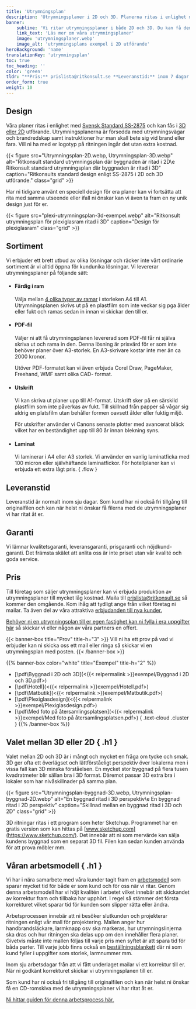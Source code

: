 ```yaml
---
title: 'Utrymningsplan'
description: 'Utrymningsplaner i 2D och 3D. Planerna ritas i enlighet med Svensk Standard SS-2875 eller er egen design och kan leverars färdig i ram, som pdf-fil, utskrift eller i laminat.'
banner:
    subline: 'Vi ritar utrymningsplaner i både 2D och 3D. Du kan få dem leverade som PDF-fil, utskrift, laminat eller färdig i ram.'
    link_text: 'Läs mer om våra utrymningsplaner'
    image: 'utrymningsplaner.webp'
    image_alt: 'utrymningsplans exempel i 2D utförande'
heroBackground: 'name'
translationKey: 'utrymningsplan'
toc: true
toc_heading: ''
color: 'green'
tldr: "**Pris:** prislista@ritkonsult.se **Leveranstid:** inom 7 dagar. **Sortimnet:** Färdig i ram, PDF-fil, utskrift eller laminat. **Design:** 2D eller 3D."
order_form: true
weight: 10
---
```


## Design
Våra planer ritas i enlighet med [Svensk Standard SS-2875](https://www.sis.se/produkter/terminologi-och-dokumentation/grafiska-symboler/publika-informationssymboler-skyltar-platar-etiketter/ss-28752019/) och kan fås i [3D eller 2D](#valet-mellan-3d-eller-2d) utförande. Utrymningsplanerna är försedda med utrymningsvägar och brandredskap samt instruktioner hur man skall bete sig vid brand eller fara. Vill ni ha med er logotyp på ritningen ingår det utan extra kostnad. 

{{< figure src="Utrymningsplan-2D.webp, Utrymningsplan-3D.webp" alt="Ritkonsult standard utrymningsplan där byggnaden är ritad i 2D\e Ritkonsult standard utrymningsplan där byggnaden är ritad i 3D" caption="Ritkonsults standard design enligt SS-2875 i 2D och 3D utförande." class="grid" >}}

Har ni tidigare använt en speciell design för era planer kan vi fortsätta att rita med samma utseende eller ifall ni önskar kan vi även ta fram en ny unik design just för er.

{{< figure src="plexi-utrymningsplan-3d-exempel.webp" alt="Ritkonsult utrymningsplan för plexiglasram ritad i 3D" caption="Design för plexiglasram" class="grid" >}}

## Sortiment

Vi erbjuder ett brett utbud av olika lösningar och räcker inte vårt ordinarie sortiment är vi alltid öppna för kundunika lösningar. Vi levererar utrymningsplaner på följande sätt:

- #### Färdig i ram
    Välja mellan [4 olika typer av ramar](/produkter/ramar) i storleken A4 till A1. Utrymningsplanen skrivs ut på en plastfilm som inte veckar sig pga ålder eller fukt och ramas sedan in innan vi skickar den till er.
- #### PDF-fil
    Väljer ni att få utrymningsplanen levererad som PDF-fil får ni själva skriva ut och rama in den. Denna lösning är prisvärd för er som inte behöver planer över A3-storlek. En A3-skrivare kostar inte mer än ca 2000 kronor.

    Utöver PDF-formatet kan vi även erbjuda Corel Draw, PageMaker, Freehand, WMF samt olika CAD- format.
- #### Utskrift
    Vi kan skriva ut planer upp till A1-format. Utskrift sker på en särskild plastfilm som inte påverkas av fukt. Till skillnad från papper så vågar sig aldrig en platsfilm utan behåller formen oavsett ålder eller fuktig miljö.

    För utskrifter använder vi Canons senaste plotter med avancerat bläck vilket har en beständighet upp till 80 år innan blekning syns.
- #### Laminat
    Vi laminerar i A4 eller A3 storlek. Vi använder en vanlig laminatficka med 100 micron eller självhäftande laminatfickor. För hotellplaner kan vi erbjuda ett extra lågt pris.
{ .flow }
## Leveranstid
Leveranstid är normalt inom sju dagar. Som kund har ni också fri tillgång till originalfilen och kan när helst ni önskar få filerna med de utrymningsplaner vi har ritat åt er.

## Garanti
Vi lämnar kvalitetsgaranti, leveransgaranti, prisgaranti och nöjdkund-garanti. Det främsta skälet att anlita oss är inte priset utan vår kvalité och goda service.

## Pris

Till företag som säljer utrymningsplaner kan vi erbjuda produktion av utrymningsplaner till mycket låg kostnad. Maila till prislista@ritkonsult.se så kommer den omgående. Kom ihåg att tydligt ange från vilket företag ni mailar. Ta även del av våra attraktiva [erbjudanden till nya kunder.](/erbjudanden)

[Behöver ni en utrymningsplan till er egen fastighet kan ni fylla i era uppgifter här]() så skickar vi eller någon av våra partners en offert.

{{< banner-box title="Prov" title-h="3" >}}
Vill ni ha ett prov på vad vi erbjuder kan ni skicka oss ett mail eller ringa så skickar vi en utrymningsplan med posten.
{{< /banner-box >}}

{{% banner-box color="white" title="Exempel" title-h="2" %}}
-  [\\pdf\\Byggnad i 2D och 3D](<{{< relpermalink >}}exempel/Byggnad i 2D och 3D.pdf>)
-  [\\pdf\\Hotell](<{{< relpermalink >}}exempel/Hotell.pdf>)
-  [\\pdf\\Matbutik](<{{< relpermalink >}}exempel/Matbutik.pdf>)
-  [\\pdf\\Plexiglasdesign](<{{< relpermalink >}}exempel/Plexiglasdesign.pdf>)
-  [\\pdf\\Med foto på återsamlingsplatsen](<{{< relpermalink >}}exempel/Med foto på återsamlingsplatsen.pdf>)
{ .text-cloud .cluster }
{{% /banner-box %}}

## Valet mellan 3D eller 2D { .h1 }

Valet mellan 2D och 3D är i mångt och mycket en fråga om tycke och smak. 3D ger ofta ett överlägset och lättförståeligt perspektiv över lokalerna men i vissa fall kan 3D minska förståelsen. En mycket stor byggnad på flera tusen kvadratmeter blir sällan bra i 3D format. Däremot passar 3D extra bra i lokaler som har nivåskillnader på samma plan.

{{< figure src="Utrymningsplan-byggnad-3D.webp, Utrymningsplan-byggnad-2D.webp" alt="En byggnad ritad i 3D perspektiv\e En byggnad ritad i 2D perspektiv" caption="Skillnad mellan en byggnad ritad i 3D och 2D" class="grid" >}}

3D ritningar ritas i ett program som heter Sketchup. Programmet har en gratis version som kan hittas på [www.sketchup.com](https://www.sketchup.com/). Det innebär att ni som mervärde kan sälja kundens byggnad som en separat 3D fil. Filen kan sedan kunden använda för att prova möbler mm.

## Våran arbetsmodell { .h1 }

Vi har i nära samarbete med våra kunder tagit fram en [arbetsmodell](/guider/utrymningsplan) som sparar mycket tid för både er som kund och för oss när vi ritar. Genom denna arbetsmodell har vi höjt kvalitén i arbetet vilket innebär att skickandet av korrektur fram och tillbaka har upphört. I regel så stämmer det första korrekturet vilket sparar tid för kunden som slipper rätta eller ändra.

Arbetsprocessen innebär att ni besöker slutkunden och projekterar ritningen enligt vår mall för projektering. Mallen anger hur handbrandsläckare, larmknapp osv ska markeras, hur utrymningslinjerna ska dras och hur ritningen ska delas upp om den innehåller flera planer. Givetvis måste inte mallen följas till varje pris men syftet är att spara tid för båda parter. Till varje jobb finns också en [beställningsblankett](/blanketter#utrymningsplan) där ni som kund fyller i uppgifter som storlek, larmnummer mm.

Inom sju arbetsdagar från att vi fått underlaget mailar vi ett korrektur till er. När ni godkänt korrekturet skickar vi utrymningsplanen till er.

Som kund har ni också fri tillgång till originalfilen och kan när helst ni önskar få en CD-romskiva med de utrymningsplaner vi har ritat åt er.

[Ni hittar guiden för denna arbetsprocess här.](/guider/utrymningsplan)







